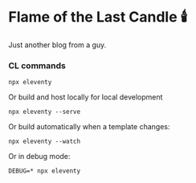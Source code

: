 # Flame of the Last Candle 🕯&#xFE0F;

Just another blog from a guy.

### CL commands

```
npx eleventy
```

Or build and host locally for local development
```
npx eleventy --serve
```

Or build automatically when a template changes:
```
npx eleventy --watch
```

Or in debug mode:
```
DEBUG=* npx eleventy
